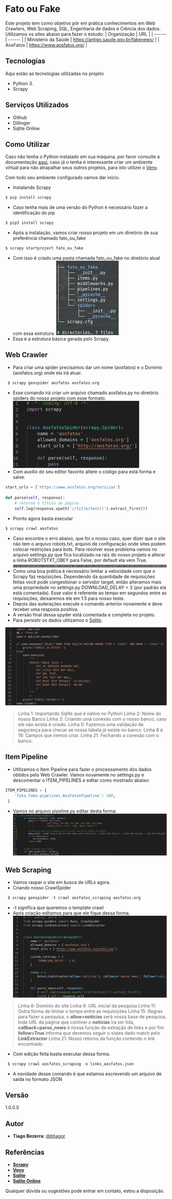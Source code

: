 # Fato ou Fake

Este projeto tem como objetivo pôr em prática conhecimentos em Web Crawlers, Web Scraping, SQL, Engenharia de dados e Ciência dos dados.
Utilizamos os sites abaixo para fazer o estudo:
| Organização | URL |
| ------ | ------ |
| Ministério da Saúde | https://antigo.saude.gov.br/fakenews/ |
| AosFatos | https://www.aosfatos.org/ |


## Tecnologias

Aqui estão as tecnologias utilizadas no projeto

* Python 3.
* Scrapy 


## Serviços Utilizados

* Github
* Dillinger
* Sqlite Online

## Como Utilizar 
Caso não tenha o Python instalado em sua máquina, por favor consulte a documentação [aqui], caso já o tenha é interessante criar um ambiente virtual para não atrapalhar seus outros projetos, para isto utilizei o [Venv].

Com todo seu ambiente configurado vamos dar início.
* Instalando Scrapy
```python
$ pip install scrapy
```
* Caso tenha mais de uma versão do Python é necessário fazer a identificação do pip
```python
$ pip3 install scrapy
```
* Após a instalação, vamos criar nosso projeto em um diretório de sua preferência chamado fato_ou_fake
```python
$ scrapy startproject fato_ou_fake
```
* Com isso é criado uma pasta chamada fato_ou_fake no diretório atual com essa estrutura:
![Tree Project](https://github.com/btiagor/Fato-ou-Fake/blob/master/fato_fake/fato_fake/readme_imagens/tree_project.png)
* Essa é a estrutura básica gerada pelo Scrapy.

## Web Crawler
* Para criar uma spider precisamos dar um nome (aosfatos) e o Domínio (aosfatos.org) onde ela irá atuar.
```python
 $ scrapy genspider aosfatos aosfatos.org
```
* Esse comando irá criar um arquivo chamado aosfatos.py no diretório spiders do nosso projeto com esse formato.
![Model Spyderr](https://github.com/btiagor/Fato-ou-Fake/blob/master/fato_fake/fato_fake/readme_imagens/modelo_spider.png)
* Com auxílio do seu editor favorito altere o código para está forma e salve.
```python
start_urls = ['https://www.aosfatos.org/noticias']

def parse(self, response):
    # retorna o título da página
    self.log(response.xpath('//title/text()').extract_first())
```
* Pronto agora basta executar
```python
$ scrapy crawl aosfatos
```
* Caso encontre o erro abaixo, que foi o nosso caso, quer dizer que o site não tem o arquivo robots.txt, arquivo de configuração onde sites podem colocar restrições para bots. Para resolver esse problema vamos no arquivo settings.py que fica localizado na raiz do nosso projeto e alterar a linha ROBOTSTXT_OBEY para False, por default ela vem True.
![Erro Falta do robot.txt](https://github.com/btiagor/Fato-ou-Fake/blob/master/fato_fake/fato_fake/readme_imagens/erro%20301.png) 
* Como uma boa prática é necessário limitar a velocidade com que o Scrapy faz requisições. Dependendo da quantidade de requisições feitas você pode congestionar o servidor target, então alteramos mais uma propriedade no settings.py DOWNLOAD_DELAY = 3 (por padrão ela está comentada). Esse valor é referente ao tempo em segundos entre as requisições, deixaremos ele em 1.5 para nosso teste.
* Depois das auterações execute o comando anterior novamente e deve receber uma resposta positiva.
* A versão final dessa spyder está comentada e completa no projeto.
* Para persistir os dados utilizamos o [Sqlite].

![Criando Tabela](https://github.com/btiagor/Fato-ou-Fake/blob/master/fato_fake/fato_fake/readme_imagens/criando%20banco.png)

> Linha 1: Importando Sqlite que é nativo no Python
> Linha 2: Nome do nosso Banco
> Linha 3: Criando uma conexão com o nosso banco, caso ele não exista é criado.
> Linha 5: Fazemos uma validação de segurança para checar se nossa tabela já existe no banco.
> Linha 8 à 19: Campos que iremos criar.
> Linha 21: Fechando a conexão com o banco.

## Item Pipeline
* Utilizamos o Item Pipeline para fazer o processamento dos dados obtidos pelo Web Crawler. Vamos novamente no settings.py e descomentar o ITEM_PIPELINES e editar como mostrado abaixo:
```python
ITEM_PIPELINES = {
    'fato_fake.pipelines.AosFatosPipeline': 300,
 }
```
* Vamos no arquivo pipeline.py editar desta forma:
![Pipeline](https://github.com/btiagor/Fato-ou-Fake/blob/master/fato_fake/fato_fake/readme_imagens/pipeline.png) 


## Web Scraping
* Vamos raspar o site em busca de URLs agora.
* Criando nosso CrawlSpider

```python
 $ scrapy genspider -t crawl aosfatos_scraping aosfatos.org
```
* -t significa que queremos o template crawl
* Após criação editamos para que ele fique dessa forma.
![Modelo Scraping](https://github.com/btiagor/Fato-ou-Fake/blob/master/fato_fake/fato_fake/readme_imagens/scraping.png)
> Linha 8: Domínio do site
> Linha 9: URL inicial da pesquisa 
> Linha 11: Outra forma de limitar o tempo entre as requisições
> Linha 15: Regras para fazer a pesquisa, o **allow=noticias** será nossa base de pesquisa, toda URL da página que contiver o **noticias** ira ser lida, **callback=parse_news** é nossa função de extração de links e por fim **follow=True** informa que devemos seguir o sistes dado match pelo **LinkExtractor**
> Linha 21: Nosso retorno da função contendo o link encontrado
* Com edição feita basta executar dessa forma.
```python
 $ scrapy crawl aosfatos_scraping -o links_aosfatos.json
```
* A novidade desse comando é que estamos escrevendo um arquivo de saída no formato JSON


## Versão

1.0.0.0


## Autor

* **Tiago Bezerra**: [@btiagor]

## Referências
* **[Scrapy]**
* **[Venv]**
* **[Sqlite]**
* **[Sqlite Online]**

Qualquer dúvida ou sugestões pode entrar em contato, estou a disposição.

[//]: # (Estes são so links utilizados no corpo desse note e os sites de refeência para produzir o conteúdo.)
[aqui]: <https://www.python.org/doc/>
[@btiagor]: <https://github.com/btiagor>
[Venv]: <https://docs.python.org/3/tutorial/venv.html>
[Sqlite]: <https://www.sqlitetutorial.net/>
[Scrapy]: <https://www.tutorialspoint.com/scrapy/index.htm>
[Sqlite Online]: <https://sqliteonline.com/>
